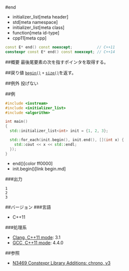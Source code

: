 #end
* initializer_list[meta header]
* std[meta namespace]
* initializer_list[meta class]
* function[meta id-type]
* cpp11[meta cpp]

```cpp
const E* end() const noexcept;           // C++11
constexpr const E* end() const noexcept; // C++14
```

##概要
最後尾要素の次を指すポインタを取得する。


##戻り値
[`begin()`](begin.md) `+` [`size()`](size.md)を返す。


##例外
投げない


##例
```cpp
#include <iostream>
#include <initializer_list>
#include <algorithm>

int main()
{
  std::initializer_list<int> init = {1, 2, 3};

  std::for_each(init.begin(), init.end(), [](int x) {
    std::cout << x << std::endl;
  });
}
```
* end()[color ff0000]
* init.begin()[link begin.md]

###出力
```
1
2
3
```

##バージョン
###言語
- C++11

###処理系
- [Clang, C++11 mode](/implementation.md#clang): 3.1
- [GCC, C++11 mode](/implementation.md#gcc): 4.4.0


##参照
- [N3469 Constexpr Library Additions: chrono, v3](http://www.open-std.org/jtc1/sc22/wg21/docs/papers/2012/n3469.html)

